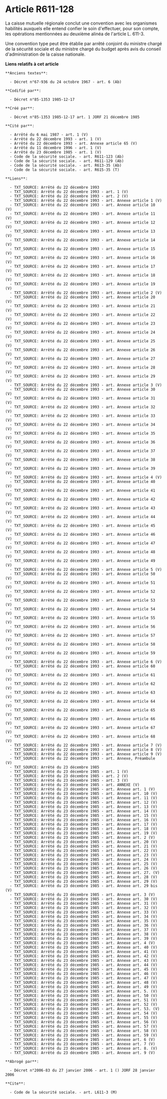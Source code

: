 # Article R611-128

La caisse mutuelle régionale conclut une convention avec les organismes habilités auxquels elle entend confier le soin
d'effectuer, pour son compte, les opérations mentionnées au deuxième alinéa de l'article L. 611-3. 

Une convention type peut être établie par arrêté conjoint du ministre chargé de la sécurité sociale et du ministre chargé du
budget après avis du conseil d'administration de la caisse nationale.

**Liens relatifs à cet article**

	**Anciens textes**:

	  - Décret n°67-936 du 24 octobre 1967 - art. 6 (Ab)

	**Codifié par**:

	  - Décret n°85-1353 1985-12-17

	**Créé par**:

	  - Décret n°85-1353 1985-12-17 art. 1 JORF 21 décembre 1985

	**Cité par**:

	  - Arrêté du 6 mai 1987 - art. 1 (V)
	  - Arrêté du 22 décembre 1993 - art. 1 (V)
	  - Arrêté du 22 décembre 1993 - art. Annexe article 65 (V)
	  - Arrêté du 11 décembre 1996 - art. 1 (V)
	  - Arrêté du 23 décembre 1985 - art. 1 (V)
	  - Code de la sécurité sociale. - art. R611-123 (Ab)
	  - Code de la sécurité sociale. - art. R611-129 (Ab)
	  - Code de la sécurité sociale. - art. R613-35 (Ab)
	  - Code de la sécurité sociale. - art. R615-35 (T)

	**Liens**:

	  - TXT_SOURCE: Arrêté du 22 décembre 1993
	  - TXT_SOURCE: Arrêté du 22 décembre 1993 - art. 1 (V)
	  - TXT_SOURCE: Arrêté du 22 décembre 1993 - art. 2 (V)
	  - TXT_SOURCE: Arrêté du 22 décembre 1993 - art. Annexe article 1 (V)
	  - TXT_SOURCE: Arrêté du 22 décembre 1993 - art. Annexe article 10 (V)
	  - TXT_SOURCE: Arrêté du 22 décembre 1993 - art. Annexe article 11 (V)
	  - TXT_SOURCE: Arrêté du 22 décembre 1993 - art. Annexe article 12 (V)
	  - TXT_SOURCE: Arrêté du 22 décembre 1993 - art. Annexe article 13 (V)
	  - TXT_SOURCE: Arrêté du 22 décembre 1993 - art. Annexe article 14 (V)
	  - TXT_SOURCE: Arrêté du 22 décembre 1993 - art. Annexe article 15 (V)
	  - TXT_SOURCE: Arrêté du 22 décembre 1993 - art. Annexe article 16 (V)
	  - TXT_SOURCE: Arrêté du 22 décembre 1993 - art. Annexe article 17 (V)
	  - TXT_SOURCE: Arrêté du 22 décembre 1993 - art. Annexe article 18 (V)
	  - TXT_SOURCE: Arrêté du 22 décembre 1993 - art. Annexe article 19 (V)
	  - TXT_SOURCE: Arrêté du 22 décembre 1993 - art. Annexe article 2 (V)
	  - TXT_SOURCE: Arrêté du 22 décembre 1993 - art. Annexe article 20 (V)
	  - TXT_SOURCE: Arrêté du 22 décembre 1993 - art. Annexe article 21 (V)
	  - TXT_SOURCE: Arrêté du 22 décembre 1993 - art. Annexe article 22 (V)
	  - TXT_SOURCE: Arrêté du 22 décembre 1993 - art. Annexe article 23 (V)
	  - TXT_SOURCE: Arrêté du 22 décembre 1993 - art. Annexe article 24 (V)
	  - TXT_SOURCE: Arrêté du 22 décembre 1993 - art. Annexe article 25 (V)
	  - TXT_SOURCE: Arrêté du 22 décembre 1993 - art. Annexe article 26 (V)
	  - TXT_SOURCE: Arrêté du 22 décembre 1993 - art. Annexe article 27 (V)
	  - TXT_SOURCE: Arrêté du 22 décembre 1993 - art. Annexe article 28 (V)
	  - TXT_SOURCE: Arrêté du 22 décembre 1993 - art. Annexe article 29 (V)
	  - TXT_SOURCE: Arrêté du 22 décembre 1993 - art. Annexe article 3 (V)
	  - TXT_SOURCE: Arrêté du 22 décembre 1993 - art. Annexe article 30 (V)
	  - TXT_SOURCE: Arrêté du 22 décembre 1993 - art. Annexe article 31 (V)
	  - TXT_SOURCE: Arrêté du 22 décembre 1993 - art. Annexe article 32 (V)
	  - TXT_SOURCE: Arrêté du 22 décembre 1993 - art. Annexe article 33 (V)
	  - TXT_SOURCE: Arrêté du 22 décembre 1993 - art. Annexe article 34 (V)
	  - TXT_SOURCE: Arrêté du 22 décembre 1993 - art. Annexe article 35 (V)
	  - TXT_SOURCE: Arrêté du 22 décembre 1993 - art. Annexe article 36 (V)
	  - TXT_SOURCE: Arrêté du 22 décembre 1993 - art. Annexe article 37 (V)
	  - TXT_SOURCE: Arrêté du 22 décembre 1993 - art. Annexe article 38 (V)
	  - TXT_SOURCE: Arrêté du 22 décembre 1993 - art. Annexe article 39 (V)
	  - TXT_SOURCE: Arrêté du 22 décembre 1993 - art. Annexe article 4 (V)
	  - TXT_SOURCE: Arrêté du 22 décembre 1993 - art. Annexe article 40 (V)
	  - TXT_SOURCE: Arrêté du 22 décembre 1993 - art. Annexe article 41 (V)
	  - TXT_SOURCE: Arrêté du 22 décembre 1993 - art. Annexe article 42 (V)
	  - TXT_SOURCE: Arrêté du 22 décembre 1993 - art. Annexe article 43 (V)
	  - TXT_SOURCE: Arrêté du 22 décembre 1993 - art. Annexe article 44 (V)
	  - TXT_SOURCE: Arrêté du 22 décembre 1993 - art. Annexe article 45 (V)
	  - TXT_SOURCE: Arrêté du 22 décembre 1993 - art. Annexe article 46 (V)
	  - TXT_SOURCE: Arrêté du 22 décembre 1993 - art. Annexe article 47 (V)
	  - TXT_SOURCE: Arrêté du 22 décembre 1993 - art. Annexe article 48 (V)
	  - TXT_SOURCE: Arrêté du 22 décembre 1993 - art. Annexe article 49 (V)
	  - TXT_SOURCE: Arrêté du 22 décembre 1993 - art. Annexe article 5 (V)
	  - TXT_SOURCE: Arrêté du 22 décembre 1993 - art. Annexe article 50 (V)
	  - TXT_SOURCE: Arrêté du 22 décembre 1993 - art. Annexe article 51 (V)
	  - TXT_SOURCE: Arrêté du 22 décembre 1993 - art. Annexe article 52 (V)
	  - TXT_SOURCE: Arrêté du 22 décembre 1993 - art. Annexe article 53 (V)
	  - TXT_SOURCE: Arrêté du 22 décembre 1993 - art. Annexe article 54 (V)
	  - TXT_SOURCE: Arrêté du 22 décembre 1993 - art. Annexe article 55 (V)
	  - TXT_SOURCE: Arrêté du 22 décembre 1993 - art. Annexe article 56 (V)
	  - TXT_SOURCE: Arrêté du 22 décembre 1993 - art. Annexe article 57 (V)
	  - TXT_SOURCE: Arrêté du 22 décembre 1993 - art. Annexe article 58 (V)
	  - TXT_SOURCE: Arrêté du 22 décembre 1993 - art. Annexe article 59 (V)
	  - TXT_SOURCE: Arrêté du 22 décembre 1993 - art. Annexe article 6 (V)
	  - TXT_SOURCE: Arrêté du 22 décembre 1993 - art. Annexe article 60 (V)
	  - TXT_SOURCE: Arrêté du 22 décembre 1993 - art. Annexe article 61 (V)
	  - TXT_SOURCE: Arrêté du 22 décembre 1993 - art. Annexe article 62 (V)
	  - TXT_SOURCE: Arrêté du 22 décembre 1993 - art. Annexe article 63 (V)
	  - TXT_SOURCE: Arrêté du 22 décembre 1993 - art. Annexe article 64 (V)
	  - TXT_SOURCE: Arrêté du 22 décembre 1993 - art. Annexe article 65 (V)
	  - TXT_SOURCE: Arrêté du 22 décembre 1993 - art. Annexe article 66 (V)
	  - TXT_SOURCE: Arrêté du 22 décembre 1993 - art. Annexe article 67 (V)
	  - TXT_SOURCE: Arrêté du 22 décembre 1993 - art. Annexe article 68 (V)
	  - TXT_SOURCE: Arrêté du 22 décembre 1993 - art. Annexe article 7 (V)
	  - TXT_SOURCE: Arrêté du 22 décembre 1993 - art. Annexe article 8 (V)
	  - TXT_SOURCE: Arrêté du 22 décembre 1993 - art. Annexe article 9 (V)
	  - TXT_SOURCE: Arrêté du 22 décembre 1993 - art. Annexe, Préambule (V)
	  - TXT_SOURCE: Arrêté du 23 décembre 1985
	  - TXT_SOURCE: Arrêté du 23 décembre 1985 - art. 1 (V)
	  - TXT_SOURCE: Arrêté du 23 décembre 1985 - art. 2 (V)
	  - TXT_SOURCE: Arrêté du 23 décembre 1985 - art. 3 (V)
	  - TXT_SOURCE: Arrêté du 23 décembre 1985 - art. ANNEXE (V)
	  - TXT_SOURCE: Arrêté du 23 décembre 1985 - art. Annexe art. 1 (V)
	  - TXT_SOURCE: Arrêté du 23 décembre 1985 - art. Annexe art. 10 (V)
	  - TXT_SOURCE: Arrêté du 23 décembre 1985 - art. Annexe art. 11 (V)
	  - TXT_SOURCE: Arrêté du 23 décembre 1985 - art. Annexe art. 12 (V)
	  - TXT_SOURCE: Arrêté du 23 décembre 1985 - art. Annexe art. 13 (V)
	  - TXT_SOURCE: Arrêté du 23 décembre 1985 - art. Annexe art. 14 (V)
	  - TXT_SOURCE: Arrêté du 23 décembre 1985 - art. Annexe art. 15 (V)
	  - TXT_SOURCE: Arrêté du 23 décembre 1985 - art. Annexe art. 16 (V)
	  - TXT_SOURCE: Arrêté du 23 décembre 1985 - art. Annexe art. 17 (V)
	  - TXT_SOURCE: Arrêté du 23 décembre 1985 - art. Annexe art. 18 (V)
	  - TXT_SOURCE: Arrêté du 23 décembre 1985 - art. Annexe art. 19 (V)
	  - TXT_SOURCE: Arrêté du 23 décembre 1985 - art. Annexe art. 2 (V)
	  - TXT_SOURCE: Arrêté du 23 décembre 1985 - art. Annexe art. 20 (V)
	  - TXT_SOURCE: Arrêté du 23 décembre 1985 - art. Annexe art. 21 (V)
	  - TXT_SOURCE: Arrêté du 23 décembre 1985 - art. Annexe art. 22 (V)
	  - TXT_SOURCE: Arrêté du 23 décembre 1985 - art. Annexe art. 23 (V)
	  - TXT_SOURCE: Arrêté du 23 décembre 1985 - art. Annexe art. 24 (V)
	  - TXT_SOURCE: Arrêté du 23 décembre 1985 - art. Annexe art. 25 (V)
	  - TXT_SOURCE: Arrêté du 23 décembre 1985 - art. Annexe art. 26 (V)
	  - TXT_SOURCE: Arrêté du 23 décembre 1985 - art. Annexe art. 27. (V)
	  - TXT_SOURCE: Arrêté du 23 décembre 1985 - art. Annexe art. 28 (V)
	  - TXT_SOURCE: Arrêté du 23 décembre 1985 - art. Annexe art. 29 (V)
	  - TXT_SOURCE: Arrêté du 23 décembre 1985 - art. Annexe art. 29 bis (V)
	  - TXT_SOURCE: Arrêté du 23 décembre 1985 - art. Annexe art. 3 (V)
	  - TXT_SOURCE: Arrêté du 23 décembre 1985 - art. Annexe art. 30 (V)
	  - TXT_SOURCE: Arrêté du 23 décembre 1985 - art. Annexe art. 31 (V)
	  - TXT_SOURCE: Arrêté du 23 décembre 1985 - art. Annexe art. 32 (V)
	  - TXT_SOURCE: Arrêté du 23 décembre 1985 - art. Annexe art. 33 (V)
	  - TXT_SOURCE: Arrêté du 23 décembre 1985 - art. Annexe art. 34 (V)
	  - TXT_SOURCE: Arrêté du 23 décembre 1985 - art. Annexe art. 35 (V)
	  - TXT_SOURCE: Arrêté du 23 décembre 1985 - art. Annexe art. 36 (V)
	  - TXT_SOURCE: Arrêté du 23 décembre 1985 - art. Annexe art. 37 (V)
	  - TXT_SOURCE: Arrêté du 23 décembre 1985 - art. Annexe art. 38 (V)
	  - TXT_SOURCE: Arrêté du 23 décembre 1985 - art. Annexe art. 39 (V)
	  - TXT_SOURCE: Arrêté du 23 décembre 1985 - art. Annexe art. 4 (V)
	  - TXT_SOURCE: Arrêté du 23 décembre 1985 - art. Annexe art. 40 (V)
	  - TXT_SOURCE: Arrêté du 23 décembre 1985 - art. Annexe art. 41 (V)
	  - TXT_SOURCE: Arrêté du 23 décembre 1985 - art. Annexe art. 42 (V)
	  - TXT_SOURCE: Arrêté du 23 décembre 1985 - art. Annexe art. 43 (V)
	  - TXT_SOURCE: Arrêté du 23 décembre 1985 - art. Annexe art. 44 (V)
	  - TXT_SOURCE: Arrêté du 23 décembre 1985 - art. Annexe art. 45 (V)
	  - TXT_SOURCE: Arrêté du 23 décembre 1985 - art. Annexe art. 46 (V)
	  - TXT_SOURCE: Arrêté du 23 décembre 1985 - art. Annexe art. 47 (V)
	  - TXT_SOURCE: Arrêté du 23 décembre 1985 - art. Annexe art. 48 (V)
	  - TXT_SOURCE: Arrêté du 23 décembre 1985 - art. Annexe art. 49 (V)
	  - TXT_SOURCE: Arrêté du 23 décembre 1985 - art. Annexe art. 5. (V)
	  - TXT_SOURCE: Arrêté du 23 décembre 1985 - art. Annexe art. 50 (V)
	  - TXT_SOURCE: Arrêté du 23 décembre 1985 - art. Annexe art. 51 (V)
	  - TXT_SOURCE: Arrêté du 23 décembre 1985 - art. Annexe art. 52 (V)
	  - TXT_SOURCE: Arrêté du 23 décembre 1985 - art. Annexe art. 53. (V)
	  - TXT_SOURCE: Arrêté du 23 décembre 1985 - art. Annexe art. 54 (V)
	  - TXT_SOURCE: Arrêté du 23 décembre 1985 - art. Annexe art. 55 (V)
	  - TXT_SOURCE: Arrêté du 23 décembre 1985 - art. Annexe art. 56 (V)
	  - TXT_SOURCE: Arrêté du 23 décembre 1985 - art. Annexe art. 57 (V)
	  - TXT_SOURCE: Arrêté du 23 décembre 1985 - art. Annexe art. 58 (V)
	  - TXT_SOURCE: Arrêté du 23 décembre 1985 - art. Annexe art. 59 (V)
	  - TXT_SOURCE: Arrêté du 23 décembre 1985 - art. Annexe art. 6 (V)
	  - TXT_SOURCE: Arrêté du 23 décembre 1985 - art. Annexe art. 7 (V)
	  - TXT_SOURCE: Arrêté du 23 décembre 1985 - art. Annexe art. 8. (V)
	  - TXT_SOURCE: Arrêté du 23 décembre 1985 - art. Annexe art. 9 (V)

	**Abrogé par**:

	  - Décret n°2006-83 du 27 janvier 2006 - art. 1 () JORF 28 janvier 2006

	**Cite**:

	  - Code de la sécurité sociale. - art. L611-3 (M)
